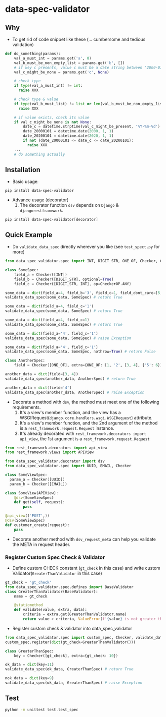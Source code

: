 # data-spec-validator

## Why
* To get rid of code snippet like these (... cumbersome and tedious validation)
``` python
def do_something(params):
    val_a_must_int = params.get('a', 0)
    val_b_must_be_non_empty_list = params.get('b', [])
    # if key c presents, value c must be a date string between '2000-01-01' to '2020-01-01'
    val_c_might_be_none = params.get('c', None)

    # check type
    if type(val_a_must_int) != int:
      raise XXX

    # check type & value
    if type(val_b_must_list) != list or len(val_b_must_be_non_empty_list) == 0:
      raise XXX

    # if value exists, check its value
    if val_c_might_be_none is not None:
        date_c = datetime.strptime(val_c_might_be_present, '%Y-%m-%d')
        date_20000101 = datetime.date(2000, 1, 1)
        date_20200101 = datetime.date(2020, 1, 1)
        if not (date_20000101 <= date_c <= date_20200101):
          raise XXX
    ...
    # do something actually
```

## Installation
- Basic usage:
```shell
pip install data-spec-validator
```
- Advance usage (decorator)
  1. The decorator function `dsv` depends on `Django` & `djangorestframework`.
```shell
pip install data-spec-validator[decorator]
```

## Quick Example
* Do `validate_data_spec` directly wherever you like (see `test_spect.py` for more)
```python
from data_spec_validator.spec import INT, DIGIT_STR, ONE_OF, Checker, CheckerOP, validate_data_spec

class SomeSpec:
    field_a = Checker([INT])
    field_b = Checker([DIGIT_STR], optional=True)
    field_c = Checker([DIGIT_STR, INT], op=CheckerOP.ANY)

some_data = dict(field_a=4, field_b='3', field_c=1, field_dont_care=[5,6])
validate_data_spec(some_data, SomeSpec) # return True

some_data = dict(field_a=4, field_c='1')
validate_data_spec(some_data, SomeSpec) # return True

some_data = dict(field_a=4, field_c=1)
validate_data_spec(some_data, SomeSpec) # return True

some_data = dict(field_a='4', field_c='1')
validate_data_spec(some_data, SomeSpec) # raise Exception

some_data = dict(field_a='4', field_c='1')
validate_data_spec(some_data, SomeSpec, nothrow=True) # return False

class AnotherSpec:
    field = Checker([ONE_OF], extra={ONE_OF: [1, '2', [3, 4], {'5': 6}]})

another_data = dict(field=[3, 4])
validate_data_spec(another_data, AnotherSpec) # return True

another_data = dict(field='4')
validate_data_spec(another_data, AnotherSpec) # raise Exception
```


* Decorate a method with `dsv`, the method must meet one of the following requirements.
    1) It's a view's member function, and the view has a WSGIRequest(`django.core.handlers.wsgi.WSGIRequest`) attribute.
    2) It's a view's member function, and the 2nd argument of the method is a `rest_framework.request.Request` instance.
    3) It's already decorated with `rest_framework.decorators import api_view`, the 1st argument is a `rest_framework.request.Request`
```python
from rest_framework.decorators import api_view
from rest_framework.views import APIView

from data_spec_validator.decorator import dsv
from data_spec_validator.spec import UUID, EMAIL, Checker

class SomeViewSpec:
  param_a = Checker([UUID])
  param_b = Checker([EMAIL])

class SomeView(APIView):
    @dsv(SomeViewSpec)
    def get(self, request):
        pass

@api_view(('POST',))
@dsv(SomeViewSpec)
def customer_create(request):
    pass
```

* Decorate another method with `dsv_request_meta` can help you validate the META in request header.

### Register Custom Spec Check & Validator
- Define custom CHECK constant (`gt_check` in this case) and write custom Validator(`GreaterThanValidator` in this case)
```python
gt_check = 'gt_check'
from data_spec_validator.spec.defines import BaseValidator
class GreaterThanValidator(BaseValidator):
    name = gt_check

    @staticmethod
    def validate(value, extra, data):
        criteria = extra.get(GreaterThanValidator.name)
        return value > criteria, ValueError(f'{value} is not greater than {criteria}')
```
- Register custom check & validator into data_spec_validator
```python
from data_spec_validator.spec import custom_spec, Checker, validate_data_spec
custom_spec.register(dict(gt_check=GreaterThanValidator()))

class GreaterThanSpec:
    key = Checker([gt_check], extra={gt_check: 10})

ok_data = dict(key=11)
validate_data_spec(ok_data, GreaterThanSpec) # return True

nok_data = dict(key=9)
validate_data_spec(ok_data, GreaterThanSpec) # raise Exception
```

## Test
```bash
python -m unittest test.test_spec
```
